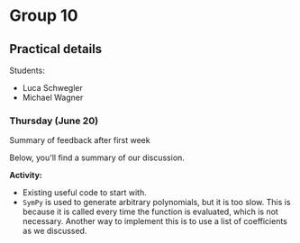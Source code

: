 # Group 10

## Practical details

Students:

- Luca Schwegler
- Michael Wagner

### Thursday (June 20)

Summary of feedback after first week

Below, you'll find a summary of our discussion.

**Activity:**

- Existing useful code to start with.
- `SymPy` is used to generate arbitrary polynomials, but it is too slow. This is because it is called every time the function is evaluated, which is not necessary. Another way to implement this is to use a list of coefficients as we discussed.
